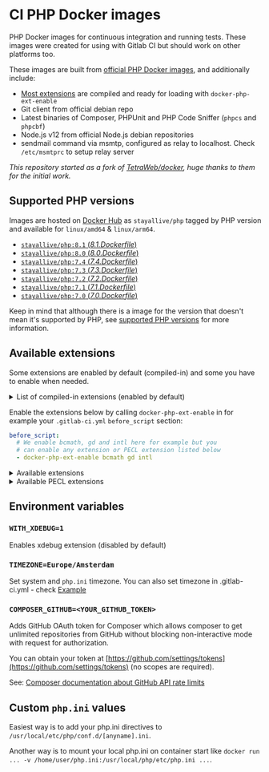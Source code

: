 # CI PHP Docker images

PHP Docker images for continuous integration and running tests. These images were created for using with Gitlab CI but should work on other platforms too.

These images are built from [official PHP Docker images](https://registry.hub.docker.com/_/php/), and additionally include:

- [Most extensions](#available-extensions) are compiled and ready for loading with `docker-php-ext-enable`
- Git client from official debian repo
- Latest binaries of Composer, PHPUnit and PHP Code Sniffer (`phpcs` and `phpcbf`)
- Node.js v12 from official Node.js debian repositories
- sendmail command via msmtp, configured as relay to localhost. Check `/etc/msmtprc` to setup relay server

_This repository started as a fork of [TetraWeb/docker](https://github.com/TetraWeb/docker), huge thanks to them for the initial work._

## Supported PHP versions

Images are hosted on [Docker Hub](https://hub.docker.com/r/stayallive/php) as `stayallive/php` tagged by PHP version and available for `linux/amd64` & `linux/arm64`.

- [`stayallive/php:8.1` (*8.1.Dockerfile*)](https://github.com/stayallive/php-docker/blob/master/8.1.Dockerfile)
- [`stayallive/php:8.0` (*8.0.Dockerfile*)](https://github.com/stayallive/php-docker/blob/master/8.0.Dockerfile)
- [`stayallive/php:7.4` (*7.4.Dockerfile*)](https://github.com/stayallive/php-docker/blob/master/7.4.Dockerfile)
- [`stayallive/php:7.3` (*7.3.Dockerfile*)](https://github.com/stayallive/php-docker/blob/master/7.3.Dockerfile)
- [`stayallive/php:7.2` (*7.2.Dockerfile*)](https://github.com/stayallive/php-docker/blob/master/7.2.Dockerfile)
- [`stayallive/php:7.1` (*7.1.Dockerfile*)](https://github.com/stayallive/php-docker/blob/master/7.1.Dockerfile)
- [`stayallive/php:7.0` (*7.0.Dockerfile*)](https://github.com/stayallive/php-docker/blob/master/7.0.Dockerfile)

Keep in mind that although there is a image for the version that doesn't mean it's supported by PHP, see [supported PHP versions](https://www.php.net/supported-versions.php) for more information.

## Available extensions

Some extensions are enabled by default (compiled-in) and some you have to enable when needed.

<details>
<summary>List of compiled-in extensions (enabled by default)</summary>

- ctype
- curl
- date
- dom
- fileinfo
- filter
- ftp
- hash
- iconv
- json
- libxml
- mbstring
- mysqlnd
- openssl
- pcre
- pdo
- pdo_sqlite
- phar
- posix
- readline
- reflection
- session
- simplexml
- sodium
- spl
- sqlite3
- standard
- tokenizer
- xml
- xmlreader
- xmlwriter
- zlib

</details>

Enable the extensions below by calling `docker-php-ext-enable` in for example your `.gitlab-ci.yml` `before_script` section:

```yaml
before_script:
  # We enable bcmath, gd and intl here for example but you
  # can enable any extension or PECL extension listed below
  - docker-php-ext-enable bcmath gd intl
```

<details>
<summary>Available extensions</summary>

- bcmath
- bz2
- calendar
- dba
- exif
- ffi
- ftp
- gd
- gettext
- gmp
- imap
- intl
- ldap
- mysqli
- opcache
- pcntl
- pdo
- pdo_dblib
- pdo_mysql
- pdo_pgsql
- pgsql
- pspell
- shmop
- snmp
- soap
- sockets
- sysvmsg
- sysvsem
- sysvshm
- tidy
- xsl
- zip

</details>

<details>
<summary>Available PECL extensions</summary>

- igbinary 
- imagick
- mongodb
- redis
- xdebug

</details>

## Environment variables

### `WITH_XDEBUG=1`

Enables xdebug extension (disabled by default)

### `TIMEZONE=Europe/Amsterdam`

Set system and `php.ini` timezone. You can also set timezone in .gitlab-ci.yml - check [Example](https://github.com/TetraWeb/docker/blob/master/examples/purephp/.gitlab-ci.yml)

### `COMPOSER_GITHUB=<YOUR_GITHUB_TOKEN>`

Adds GitHub OAuth token for Composer which allows composer to get unlimited repositories from GitHub without blocking non-interactive mode with request for authorization.

You can obtain your token at [https://github.com/settings/tokens](https://github.com/settings/tokens) (no scopes are required).

See: [Composer documentation about GitHub API rate limits](https://getcomposer.org/doc/articles/authentication-for-private-packages.md#github-oauth)

## Custom `php.ini` values

Easiest way is to add your php.ini directives to `/usr/local/etc/php/conf.d/[anyname].ini`.

Another way is to mount your local php.ini on container start like `docker run ... -v /home/user/php.ini:/usr/local/php/etc/php.ini ...`.

